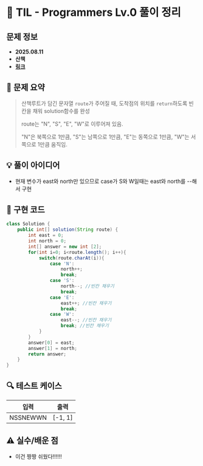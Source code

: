 # 📌 TIL - Programmers Lv.0 풀이 정리

## 문제 정보
- **2025.08.11**
- **산책**
- **[링크](https://school.programmers.co.kr/learn/courses/30/lessons/250129)**

## 📝 문제 요약
> 산책루트가 담긴 문자열 `route`가 주어질 때, 도착점의 위치를 `return`하도록 빈칸을 채워 solution함수를 완성
> 
> route는 "N", "S", "E", "W"로 이루어져 있음.
>
> "N"은 북쪽으로 1만큼, "S"는 남쪽으로 1만큼, "E"는 동쪽으로 1만큼, "W"는 서쪽으로 1만큼 움직임.

## 💡 풀이 아이디어
- 현재 변수가 east와 north만 있으므로 case가 S와 W일때는 east와 north를 --해서 구현

## 🧩 구현 코드
```java
class Solution {
    public int[] solution(String route) {
        int east = 0;
        int north = 0;
        int[] answer = new int [2];
        for(int i=0; i<route.length(); i++){
            switch(route.charAt(i)){
                case 'N':
                    north++;
                    break;
                case 'S':
                    north--; //빈칸 채우기
                    break;
                case 'E':
                    east++; //빈칸 채우기
                    break;
                case 'W':
                    east--; //빈칸 채우기
                    break; //빈칸 채우기
            }
        }
        answer[0] = east;
        answer[1] = north;
        return answer;
    }
}
```

## 🔍 테스트 케이스
|   입력   | 출력 |
|----------|------|
| NSSNEWWN |  [-1, 1]  |

## ⚠️ 실수/배운 점
- 이건 짱짱 쉬웠다!!!!!!
